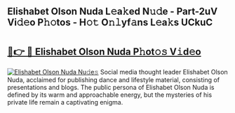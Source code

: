 ## Elishabet Olson Nuda L𝚎a𝚔ed N𝚞𝚍e - Part-2uV Vi𝚍𝚎o P𝚑𝚘tos - H𝚘𝚝 O𝚗𝚕yf𝚊ns L𝚎a𝚔s UCkuC

# <h2><a href="http://kfc4c2.oniu.top/?m=Elishabet+Olson+Nuda">🔗👉 🔴 Elishabet Olson Nuda P𝚑ot𝚘𝚜 V𝚒d𝚎o</a></h2>

[![Elishabet Olson Nuda Nu𝚍e𝚜](https://i.imgur.com/0qMVB7G.gif)](http://kfc4c2.oniu.top/?m=Elishabet+Olson+Nuda)
Social media thought leader Elishabet Olson Nuda, acclaimed for publishing dance and lifestyle material, consisting of presentations and blogs. The public persona of Elishabet Olson Nuda is defined by its warm and approachable energy, but the mysteries of his private life remain a captivating enigma.  
